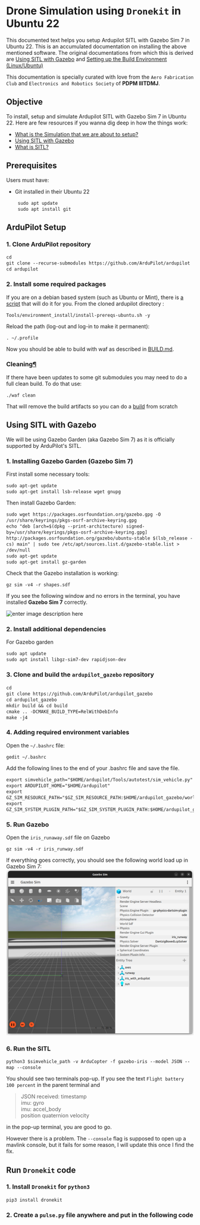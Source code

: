 
# Drone Simulation using `Dronekit` in Ubuntu 22



This documented text helps you setup Ardupilot SITL with Gazebo Sim 7 in Ubuntu 22. This is an accumulated documentation on installing the above mentioned software. The original documentations from which this is derived are [Using SITL with Gazebo](https://ardupilot.org/dev/docs/sitl-with-gazebo.html) and [Setting up the Build Environment (Linux/Ubuntu)](https://ardupilot.org/dev/docs/building-setup-linux.html#setting-up-the-build-environment-linux-ubuntu "Link to this heading")

This documentation is specially curated with love from the `Aero Fabrication Club` and `Electronics and Robotics Society` of **PDPM IIITDMJ**.

## Objective
To install, setup and simulate Ardupilot SITL with Gazebo Sim 7 in Ubuntu 22.
Here are few resources if you wanna dig deep in how the things work:
- [What is the Simulation that we are about to setup?](https://ardupilot.org/dev/docs/simulation-2.html#simulation "Link to this heading")
- [Using SITL with Gazebo](https://ardupilot.org/dev/docs/sitl-with-gazebo.html#using-sitl-with-gazebo "Link to this heading")
- [What is SITL?](https://ardupilot.org/dev/docs/sitl-simulator-software-in-the-loop.html)


## Prerequisites
Users must have:
 - Git installed in their Ubuntu 22
 
		sudo apt update
		sudo apt install git
    
## ArduPilot Setup

### 1. Clone ArduPilot repository
    cd
    git clone --recurse-submodules https://github.com/ArduPilot/ardupilot
    cd ardupilot

### 2. Install some required packages
If you are on a debian based system (such as Ubuntu or Mint), there is [a script](https://github.com/ArduPilot/ardupilot/blob/master/Tools/environment_install/install-prereqs-ubuntu.sh) that will do it for you. From the cloned ardupilot directory :

	Tools/environment_install/install-prereqs-ubuntu.sh -y

Reload the path (log-out and log-in to make it permanent):

	. ~/.profile

Now you should be able to build with waf as described in [BUILD.md](https://github.com/ArduPilot/ardupilot/blob/master/BUILD.md).

### Cleaning[¶](https://ardupilot.org/dev/docs/building-setup-linux.html#cleaning "Link to this heading")

If there have been updates to some git submodules you may need to do a full clean build. To do that use:

	./waf clean

That will remove the build artifacts so you can do a [build](https://github.com/ArduPilot/ardupilot/blob/master/BUILD.md) from scratch

## Using SITL with Gazebo
We will be using Gazebo Garden (aka Gazebo Sim 7) as it is officially supported by ArduPilot's SITL.

### 1. Installing Gazebo Garden (Gazebo Sim 7)
First install some necessary tools:

    sudo apt-get update
    sudo apt-get install lsb-release wget gnupg

Then install Gazebo Garden:

    sudo wget https://packages.osrfoundation.org/gazebo.gpg -O /usr/share/keyrings/pkgs-osrf-archive-keyring.gpg
    echo "deb [arch=$(dpkg --print-architecture) signed-by=/usr/share/keyrings/pkgs-osrf-archive-keyring.gpg] http://packages.osrfoundation.org/gazebo/ubuntu-stable $(lsb_release -cs) main" | sudo tee /etc/apt/sources.list.d/gazebo-stable.list > /dev/null
    sudo apt-get update
    sudo apt-get install gz-garden

Check that the Gazebo installation is working:
  
	gz sim -v4 -r shapes.sdf

If you see the following window and no errors in the terminal, you have installed **Gazebo Sim 7** correctly.

![enter image description here](https://api.gazebosim.org/1.0/images/harmonic/tutorials/gui/shapes.png)
### 2. Install additional dependencies
For Gazebo garden
	
	sudo apt update
	sudo apt install libgz-sim7-dev rapidjson-dev

### 3. Clone and build the `ardupilot_gazebo` repository

    cd
    git clone https://github.com/ArduPilot/ardupilot_gazebo
    cd ardupilot_gazebo
    mkdir build && cd build
    cmake .. -DCMAKE_BUILD_TYPE=RelWithDebInfo
    make -j4

### 4. Adding required environment variables
Open the `~/.bashrc` file:
	
	gedit ~/.bashrc
Add the following lines to the end of your .bashrc file and save the file.

	export simvehicle_path="$HOME/ardupilot/Tools/autotest/sim_vehicle.py"
	export ARDUPILOT_HOME="$HOME/ardupilot"
	export GZ_SIM_RESOURCE_PATH="$GZ_SIM_RESOURCE_PATH:$HOME/ardupilot_gazebo/worlds:$HOME/ardupilot_gazebo/models
	export GZ_SIM_SYSTEM_PLUGIN_PATH="$GZ_SIM_SYSTEM_PLUGIN_PATH:$HOME/ardupilot_gazebo/build" 

### 5. Run Gazebo
Open the `iris_runaway.sdf` file on Gazebo

	gz sim -v4 -r iris_runway.sdf

If everything goes correctly, you should see the following world load up in Gazebo Sim 7:
![enter image description here](https://github.com/B6Infinity/dronekit-in-ubuntu22/blob/main/image.png?raw=true) 


### 6. Run the SITL

	python3 $simvehicle_path -v ArduCopter -f gazebo-iris --model JSON --map --console

You should see two terminals pop-up. If you see the text `Flight battery 100 percent` in the parent terminal and

> JSON received: 	timestamp 	
> imu: gyro 	
> imu: accel_body 	
> position
> quaternion
> velocity

in the pop-up terminal, you are good to go.

However there is a problem. The `--console` flag is supposed to open up a mavlink console, but it fails for some reason, I will update this once I find the fix.

## Run `Dronekit` code

### 1. Install `Dronekit` for `python3`

	pip3 install dronekit

### 2. Create a `pulse.py` file anywhere and put in the following code


